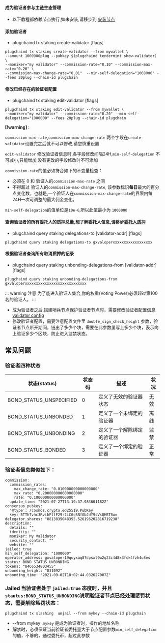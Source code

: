 #### 成为验证者参与主链生态管理

- 以下教程都依赖节点执行,如未安装,请移步到 [安装节点](../installation.md)

#### 添加验证者
* plugchaind tx staking create-validator [flags]
```shell
plugchaind tx staking create-validator --from mywallet \
--amount 1000000plug --pubkey $(plugchaind tendermint show-validator) \
--moniker="my validator" --commission-rate="0.10" --commission-max-rate="0.20" \
--commission-max-change-rate="0.01"  --min-self-delegation="1000000" --fees 20plug --chain-id plugchain
```
#### 修改已经存在的验证者配置
* plugchaind tx staking edit-validator [flags]
```shell
plugchaind tx staking edit-validator --from mywallet \
--moniker="my validator" --commission-rate="0.20" --min-self-delegation="1000000" --fees 20plug --chain-id plugchain
```
**[!warning]** : 

`commission-max-rate`,`commission-max-change-rate` 两个字段在`create-validator`设置完之后就不可以修改,请您慎重设置

`edit-validator` 修改验证者信息时,各字段修改间隔24H,`min-self-delegation` 不可减小,只能增加,没有更改的字段修改时不可添加

`commission-rate`的值必须符合如下的不变量检查：

+ 必须在 0 和 验证人的`commission-max-rate` 之间
+ 不得超过 验证人的`commission-max-change-rate`, 该参数标识**每日**最大的百分点变化数。也就是,一个验证人在`commission-max-change-rate`的界限内每24H一次可调整的最大佣金变化。

`min-self-delegation`的值单位是`10e-6`,所以此值最小为 `1000000`


#### 查询验证者的所有委托人的质押总量,想了解委托人信息,请移步[委托人质押](../delegators/delegator-setup.md)
* plugchaind query staking delegations-to [validator-addr] [flags]
```shell
plugchaind query staking delegations-to gxvaloperxxxxxxxxxxxxxxxxxx  
```

#### 根据验证者查询所有取消质押的记录
*  plugchaind query staking unbonding-delegations-from [validator-addr] [flags]
```shell
plugchaind query staking unbonding-delegations-from gxvaloperxxxxxxxxxxxxxxxxxxxxxxxxxxxx  
```


::: warning 注意
为了能进入验证人集合,你的权重(Voting Power)必须超过第100名的验证人。
:::

- 成为验证者之后,搭建哨兵节点保护验证者节点时，需要修改验证者配置信息[validator config](../node/README.md)
- 修改验证者配置，需要注意配置文件里 `double_sign_check_height` 参数，验证者节点断开期间，链出了多少个块，需要在此参数里写上多少个块，表示向上验证多少个区块，防止进入监禁状态。


## 常见问题



### 验证者四种状态

| 状态(status) | 状态码 | 描述  | 状况  | 
| ---- | ------ | ----------- | ---- | 
| BOND_STATUS_UNSPECIFIED | 0 | 定义了无效的验证器状态 | 无效 | 
| BOND_STATUS_UNBONDED | 1 | 定义了一个未绑定的验证器 | 离线 | 
| BOND_STATUS_UNBONDING | 2 | 定义了一个解除绑定的验证器 | 监禁 | 
| BOND_STATUS_BONDED | 3 | 定义了一个绑定的验证器 | 正常 | 

### 验证者信息类似如下：

```
commission:
  commission_rates:
    max_change_rate: "0.010000000000000000"
    max_rate: "0.200000000000000000"
    rate: "0.100000000000000000"
  update_time: "2021-07-27T13:19:37.983601182Z"
consensus_pubkey:
  '@type': /cosmos.crypto.ed25519.PubKey
  key: 5TTh7vhc3RvibPttF29r2iC6qSNfGbJdY9sVsQHBT8w=
delegator_shares: "8813835048395.526196202816719238"
description:
  details: ""
  identity: ""
  moniker: My Validator
  security_contact: ""
  website: ""
jailed: true
min_self_delegation: "1000000"
operator_address: gxvaloper19quyxaq87dpsxt9w2q23c4d8x3fck4fzh4u8es
status: BOND_STATUS_UNBONDING
tokens: "8466534803455"
unbonding_height: "831092"
unbonding_time: "2021-09-02T18:02:44.032627007Z"

```

### Jailed 当验证者处于 `jailed:true` 态度时，并且`stautus:BOND_STATUS_UNBONDING`说明验证者节点已经处理惩罚状态，需要解除惩罚状态：

```
plugchaind tx slashing  unjail --from mykey --chain-id plugchain
```
- --from mykey ,`mykey` 是成为验证者时，操作的地址名称
- 解禁时，必须保证当前验证者委托量大于节点配置参数`min_self_delegation`的值，不够的，通过委托币，超过此参数
